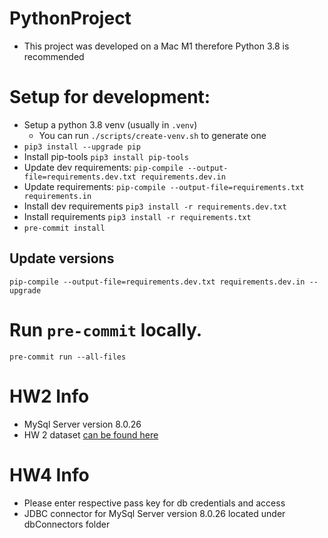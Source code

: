 # PythonProject

- This project was developed on a Mac M1 therefore Python 3.8 is recommended

# Setup for development:

- Setup a python 3.8 venv (usually in `.venv`)
  - You can run `./scripts/create-venv.sh` to generate one
- `pip3 install --upgrade pip`
- Install pip-tools `pip3 install pip-tools`
- Update dev requirements: `pip-compile --output-file=requirements.dev.txt requirements.dev.in`
- Update requirements: `pip-compile --output-file=requirements.txt requirements.in`
- Install dev requirements `pip3 install -r requirements.dev.txt`
- Install requirements `pip3 install -r requirements.txt`
- `pre-commit install`

## Update versions

`pip-compile --output-file=requirements.dev.txt requirements.dev.in --upgrade`

# Run `pre-commit` locally.

`pre-commit run --all-files`

# HW2 Info

- MySql Server version 8.0.26
- HW 2 dataset [can be found here](https://teaching.mrsharky.com/sdsu_fall_2020_lecture03.html#/10/1)

# HW4 Info

- Please enter respective pass key for db credentials and access
- JDBC connector for MySql Server version 8.0.26 located under dbConnectors folder